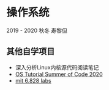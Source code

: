 # 操作系统

2019 - 2020 秋冬 寿黎但

## 其他自学项目

- 深入分析Linux内核源代码阅读笔记
- [OS Tutorial Summer of Code 2020](https://github.com/yunwei37/os-summer-of-code-daily)
- [mit 6.828 labs](https://github.com/yunwei37/xv6-labs)